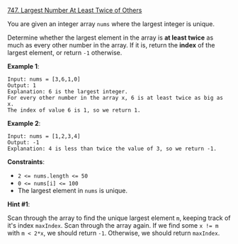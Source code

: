 [747. Largest Number At Least Twice of Others](https://leetcode.com/problems/largest-number-at-least-twice-of-others/description/)

You are given an integer array `nums` where the largest integer is unique.

Determine whether the largest element in the array is **at least twice** as much as every other number in the array. If it is, return the **index** of the largest element, or return `-1` otherwise.

**Example 1**:
```
Input: nums = [3,6,1,0]
Output: 1
Explanation: 6 is the largest integer.
For every other number in the array x, 6 is at least twice as big as x.
The index of value 6 is 1, so we return 1.
```

**Example 2**:
```
Input: nums = [1,2,3,4]
Output: -1
Explanation: 4 is less than twice the value of 3, so we return -1.
```

**Constraints**:

* `2 <= nums.length <= 50`
* `0 <= nums[i] <= 100`
* The largest element in `nums` is unique.

**Hint #1**:

Scan through the array to find the unique largest element `m`, keeping track of it's index `maxIndex`. Scan through the array again. If we find some `x != m` with `m < 2*x`, we should return `-1`. Otherwise, we should return `maxIndex`.